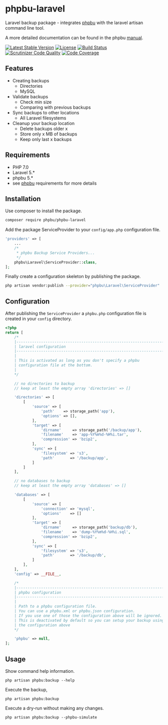 # phpbu-laravel
Laravel backup package - integrates [phpbu](https://github.com/sebastianfeldmann/phpbu) with the laravel artisan command line tool.

A more detailed documentation can be found in the phpbu [manual](http://phpbu.de/manual/current/en/integrations.html).

[![Latest Stable Version](https://poser.pugx.org/phpbu/phpbu-laravel/v/stable.svg)](https://packagist.org/packages/phpbu/phpbu-laravel)
[![License](https://poser.pugx.org/phpbu/phpbu-laravel/license.svg)](https://packagist.org/packages/phpbu/phpbu-laravel)
[![Build Status](https://travis-ci.org/sebastianfeldmann/phpbu-laravel.svg?branch=master)](https://travis-ci.org/sebastianfeldmann/phpbu-laravel)
[![Scrutinizer Code Quality](https://scrutinizer-ci.com/g/sebastianfeldmann/phpbu-laravel/badges/quality-score.png?b=master)](https://scrutinizer-ci.com/g/sebastianfeldmann/phpbu-laravel/?branch=master)
[![Code Coverage](https://scrutinizer-ci.com/g/sebastianfeldmann/phpbu-laravel/badges/coverage.png?b=master)](https://scrutinizer-ci.com/g/sebastianfeldmann/phpbu-laravel/?branch=master)

## Features

* Creating backups
    + Directories
    + MySQL
* Validate backups
    + Check min size
    + Comparing with previous backups
* Sync backups to other locations
    + All Laravel filesystems
* Cleanup your backup location
    + Delete backups older x
    + Store only x MB of backups
    + Keep only last x backups

## Requirements
* PHP 7.0
* Laravel 5.*
* phpbu 5.*
* see [phpbu](https://github.com/sebastianfeldmann/phpbu) requirements for more details

## Installation

Use composer to install the package.

```bash
composer require phpbu/phpbu-laravel
```

Add the package ServiceProvider to your `config/app.php` configuration file.

```php
'providers' => [
    ...
    /*
     * phpbu Backup Service Providers...
     */
    phpbu\Laravel\ServiceProvider::class,
];
```

Finally create a configuration skeleton by publishing the package.

```bash
php artisan vendor:publish --provider="phpbu\Laravel\ServiceProvider"
```

## Configuration

After publishing the `ServiceProvider` a `phpbu.php` configuration file is created in your `config` directory.

```php
<?php
return [
    /*
    |--------------------------------------------------------------------------
    | laravel configuration
    |--------------------------------------------------------------------------
    |
    | This is activated as long as you don't specify a phpbu
    | configuration file at the bottom.
    |
    */

    // no directories to backup
    // keep at least the empty array 'directories' => []

    'directories' => [
        [
            'source' => [
                'path'    => storage_path('app'),
                'options' => [],
            ],
            'target' => [
                'dirname'     => storage_path('/backup/app'),
                'filename'    => 'app-%Y%m%d-%H%i.tar',
                'compression' => 'bzip2',
            ],
            'sync' => [
                'filesystem' => 's3',
                'path'       => '/backup/app',
            ]
        ]
    ],

    // no databases to backup
    // keep at least the empty array 'databases' => []

    'databases' => [
        [
            'source' => [
                'connection' => 'mysql',
                'options'    => []
            ],
            'target' => [
                'dirname'     => storage_path('backup/db'),
                'filename'    => 'dump-%Y%m%d-%H%i.sql',
                'compression' => 'bzip2',
            ],
            'sync' => [
                'filesystem' => 's3',
                'path'       => '/backup/db',
            ]
        ],
    ],
    'config' => __FILE__,

    /*
    |--------------------------------------------------------------------------
    | phpbu configuration
    |--------------------------------------------------------------------------
    |
    | Path to a phpbu configuration file.
    | You can use a phpbu.xml or phpbu.json configuration.
    | If you use one of those the configuration above will be ignored.
    | This is deactivated by default so you can setup your backup using
    | the configuration above
    */

    'phpbu' => null,
];

```

## Usage

Show command help information.

    php artisan phpbu:backup --help

Execute the backup,

    php artisan phpbu:backup

Execute a dry-run without making any changes.

    php artisan phpbu:backup --phpbu-simulate
